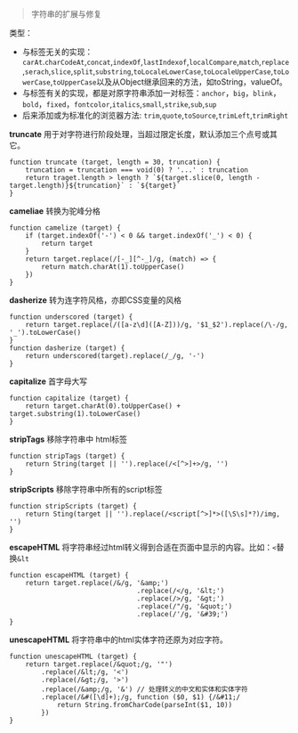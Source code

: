 
> 字符串的扩展与修复

类型：
- 与标签无关的实现：`carAt`.`charCodeAt`,`concat`,`indexOf`,`lastIndexof`,`localCompare`,`match`,`replace`,`serach`,`slice`,`split`,`substring`,`toLocaleLowerCase`,`toLocaleUpperCase`,`toLowerCase`,`toUpperCase`以及从Object继承回来的方法，如toString，valueOf。
- 与标签有关的实现，都是对原字符串添加一对标签：`anchor`，`big`，`blink`，`bold`，`fixed`，`fontcolor`,`italics`,`small`,`strike`,`sub`,`sup`
- 后来添加或为标准化的浏览器方法: `trim`,`quote`,`toSource`,`trimLeft`,`trimRight`


**truncate**
用于对字符进行阶段处理，当超过限定长度，默认添加三个点号或其它。
```
function truncate (target, length = 30, truncation) {
	truncation = truncation === void(0) ? '...' : truncation
	return traget.length > length ? `${target.slice(0, length - target.length)}${truncation}` : `${target}`
}
```

**cameliae**
转换为驼峰分格
```
function camelize (target) {
	if (target.indexOf('-') < 0 && target.indexOf('_') < 0) {
		return target
	}
	return target.replace(/[-_][^-_]/g, (match) => {
		return match.charAt(1).toUpperCase()
	})
}
```

**dasherize**
转为连字符风格，亦即CSS变量的风格
```
function underscored (target) {
	return target.replace(/([a-z\d]([A-Z]))/g, '$1_$2').replace(/\-/g, '_').toLowerCase()
}
function dasherize (target) {
	return underscored(target).replace(/_/g, '-')
}
```

**capitalize**
首字母大写
```
function capitalize (target) {
	return target.charAt(0).toUpperCase() + target.substring(1).toLowerCase()
}
```

**stripTags**
移除字符串中 html标签
```
function stripTags (target) {
	return String(target || '').replace(/<[^>]+>/g, '')
}
```

**stripScripts**
移除字符串中所有的script标签
```
function stripScripts (target) {
	return Sting(target || '').replace(/<script[^>]*>([\S\s]*?)/img, '')
}
```

**escapeHTML**
将字符串经过html转义得到合适在页面中显示的内容。比如：`<`替换`&lt`
```
function escapeHTML (target) {
	return target.replace(/&/g, '&amp;')
								.replace(/</g, '&lt;')
								.replace(/>/g, '&gt;')
								.replace(/"/g, '&quot;')
								.replace(/'/g, '&#39;')
}
```

**unescapeHTML**
将字符串中的html实体字符还原为对应字符。
```
function unescapeHTML (target) {
	return target.replace(/&quot;/g, '"')
		.replace(/&lt;/g, '<')
		.replace(/&gt;/g, '>')
		.replace(/&amp;/g, '&') // 处理转义的中文和实体和实体字符
		.replace(/&#([\d]+);/g, function ($0, $1) {/&#11;/
			return String.fromCharCode(parseInt($1, 10))
		})
}
```

